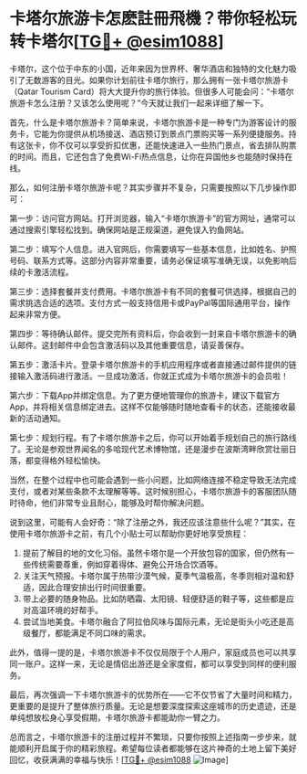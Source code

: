 # 卡塔尔旅游卡怎麽註冊飛機？带你轻松玩转卡塔尔[[TG💪+ @esim1088](https://t.me/s/esim1088)]

卡塔尔，这个位于中东的小国，近年来因为世界杯、奢华酒店和独特的文化魅力吸引了无数游客的目光。如果你计划前往卡塔尔旅行，那么拥有一张卡塔尔旅游卡（Qatar Tourism Card）将大大提升你的旅行体验。但很多人可能会问：“卡塔尔旅游卡怎么注册？又该怎么使用呢？”今天就让我们一起来详细了解一下。

首先，什么是卡塔尔旅游卡？简单来说，卡塔尔旅游卡是一种专门为游客设计的服务卡，它能为你提供从机场接送、酒店预订到景点门票购买等一系列便捷服务。持有这张卡，你不仅可以享受折扣优惠，还能快速进入一些热门景点，省去排队购票的时间。而且，它还包含了免费Wi-Fi热点信息，让你在异国他乡也能随时保持在线。

那么，如何注册卡塔尔旅游卡呢？其实步骤并不复杂，只需要按照以下几步操作即可：

第一步：访问官方网站。打开浏览器，输入“卡塔尔旅游卡”的官方网址，通常可以通过搜索引擎轻松找到。确保网站是正规渠道，避免误入钓鱼网站。

第二步：填写个人信息。进入官网后，你需要填写一些基本信息，比如姓名、护照号码、联系方式等。这部分内容非常重要，请务必保证填写准确无误，以免影响后续的卡激活流程。

第三步：选择套餐并支付费用。卡塔尔旅游卡有不同的套餐可供选择，根据自己的需求挑选合适的选项。支付方式一般支持信用卡或PayPal等国际通用平台，操作起来非常方便。

第四步：等待确认邮件。提交完所有资料后，你会收到一封来自卡塔尔旅游卡的确认邮件。这封邮件中会包含激活码以及其他重要信息，请妥善保存。

第五步：激活卡片。登录卡塔尔旅游卡的手机应用程序或者直接通过邮件提供的链接输入激活码进行激活。一旦成功激活，你就正式成为卡塔尔旅游卡的会员啦！

第六步：下载App并绑定信息。为了更方便地管理你的旅游卡，建议下载官方App，并将相关信息绑定进去。这样不仅能够随时随地查看卡的状态，还能接收最新的活动通知。

第七步：规划行程。有了卡塔尔旅游卡之后，你可以开始着手规划自己的旅行路线了。无论是参观世界闻名的多哈现代艺术博物馆，还是漫步在波斯湾畔欣赏壮丽日落，都变得格外轻松愉快。

当然，在整个过程中也可能会遇到一些小问题，比如网络连接不稳定导致无法完成支付，或者对某些条款不太理解等等。这时候别担心，卡塔尔旅游卡的客服团队随时待命，他们非常专业且耐心，能够及时帮你解决问题。

说到这里，可能有人会好奇：“除了注册之外，我还应该注意些什么呢？”其实，在使用卡塔尔旅游卡之前，有几个小贴士可以帮助你更好地享受旅程：

1. 提前了解目的地的文化习俗。虽然卡塔尔是一个开放包容的国家，但仍然有一些传统需要尊重，例如穿着得体、避免公开场合饮酒等。
2. 关注天气预报。卡塔尔属于热带沙漠气候，夏季气温极高，冬季则相对温和舒适，因此合理安排出行时间很重要。
3. 带上必要的随身物品。比如防晒霜、太阳镜、轻便舒适的鞋子等，这些都是应对高温环境的好帮手。
4. 尝试当地美食。卡塔尔融合了阿拉伯风味与国际元素，无论是街头小吃还是高级餐厅，都能满足不同口味的需求。

此外，值得一提的是，卡塔尔旅游卡不仅仅局限于个人用户，家庭成员也可以共享同一账户。这样一来，无论是情侣出游还是全家度假，都可以享受到同样的便利服务。

最后，再次强调一下卡塔尔旅游卡的优势所在——它不仅节省了大量时间和精力，更重要的是提升了整体旅行质量。无论是想要深度探索这座城市的历史遗迹，还是单纯想放松身心享受假期，卡塔尔旅游卡都能助你一臂之力。

总而言之，卡塔尔旅游卡的注册过程并不繁琐，只要你按照上述指南一步步来，就能顺利开启属于你的精彩旅程。希望每位读者都能够在这片神奇的土地上留下美好回忆，收获满满的幸福与快乐！[[TG💪+ @esim1088](https://t.me/s/esim1088) ![Image](https://i.postimg.cc/4NQfJmqS/Snipaste-2025-05-13-00-14-12.png)]